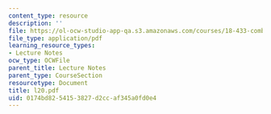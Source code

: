 ```yaml
---
content_type: resource
description: ''
file: https://ol-ocw-studio-app-qa.s3.amazonaws.com/courses/18-433-combinatorial-optimization-fall-2003/0174bd8254153827d2ccaf345a0fd0e4_l20.pdf
file_type: application/pdf
learning_resource_types:
- Lecture Notes
ocw_type: OCWFile
parent_title: Lecture Notes
parent_type: CourseSection
resourcetype: Document
title: l20.pdf
uid: 0174bd82-5415-3827-d2cc-af345a0fd0e4
---
```

